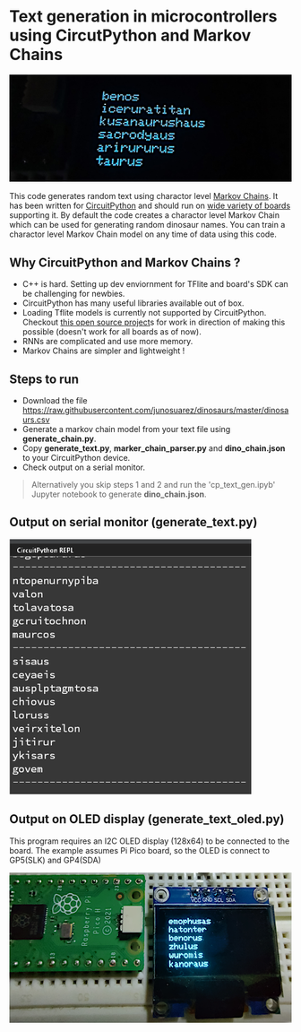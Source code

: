 # Text generation in microcontrollers using CircutPython and  Markov Chains

![](text_gen_title.png)

This code generates random text using charactor level [Markov Chains](https://en.wikipedia.org/wiki/Markov_chain). It has been written for [CircuitPython](https://docs.circuitpython.org/en/latest/README.html) and should run on [wide variety of boards](https://blog.adafruit.com/2019/01/26/circuitpython-is-supported-on-28-boards-and-2-more-that-are-shipping-but-not-in-releases-yet-for-a-total-of-30-different-boards-circuitpython-adafruit-arduino-bwshockley-electronicats-makerd/) supporting it. By default the code creates a charactor level Markov Chain which can be used for generating random dinosaur names. You can train a charactor level Markov Chain model on any time of data  using this code.

## Why CircuitPython and Markov Chains ?
- C++ is hard. Setting up dev enviornment for TFlite and board's SDK can be challenging for newbies.
- CircuitPython has many useful libraries available out of box.
- Loading Tflite models is currently not supported by CircuitPython. Checkout [this open source project](https://github.com/mocleiri/tensorflow-micropython-examples)s for work in direction of making this possible (doesn't work for all boards as of now).
- RNNs are complicated and use more memory.
- Markov Chains are simpler and lightweight !

## Steps to run

- Download the file https://raw.githubusercontent.com/junosuarez/dinosaurs/master/dinosaurs.csv
- Generate a markov chain model from your text file using **generate_chain.py**.  
- Copy **generate_text.py**, **marker_chain_parser.py** and **dino_chain.json** to your CircuitPython device.
- Check output on a serial monitor.

> Alternatively you skip steps 1 and 2 and   run the 'cp_text_gen.ipyb' Jupyter notebook to generate **dino_chain.json**.

## Output on serial monitor (generate_text.py)

![Output on serial monitor](txt_gen_serial_output.png)


## Output on OLED display (generate_text_oled.py)

This program requires an I2C OLED display (128x64) to be connected to the board. The example assumes Pi Pico board, so the OLED is connect to GP5(SLK) and GP4(SDA)

![Pi Pico running circuit python and display random names](pipico_text_generator.png)


